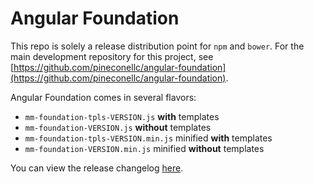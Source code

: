 # Angular Foundation

This repo is solely a release distribution point for `npm` and `bower`. For the main development repository for this project, see [https://github.com/pineconellc/angular-foundation](https://github.com/pineconellc/angular-foundation).

Angular Foundation comes in several flavors:

* `mm-foundation-tpls-VERSION.js` **with** templates
* `mm-foundation-VERSION.js` **without** templates
* `mm-foundation-tpls-VERSION.min.js` minified **with** templates
* `mm-foundation-VERSION.min.js` minified **without** templates

You can view the release changelog [here](https://github.com/pineconellc/angular-foundation/blob/master/CHANGELOG.md).
